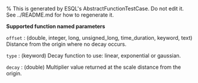 % This is generated by ESQL's AbstractFunctionTestCase. Do not edit it. See ../README.md for how to regenerate it.

**Supported function named parameters**

`offset`
:   (double, integer, long, unsigned_long, time_duration, keyword, text) Distance from the origin where no decay occurs.

`type`
:   (keyword) Decay function to use: linear, exponential or gaussian.

`decay`
:   (double) Multiplier value returned at the scale distance from the origin.

